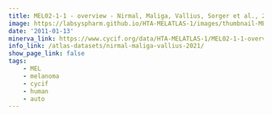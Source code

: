 ```yaml
---
title: MEL02-1-1 - overview - Nirmal, Maliga, Vallius, Sorger et al., 2021
image: https://labsyspharm.github.io/HTA-MELATLAS-1/images/thumbnail-MEL02-1-1-overview.jpg
date: '2011-01-13'
minerva_link: https://www.cycif.org/data/HTA-MELATLAS-1/MEL02-1-1-overview
info_link: /atlas-datasets/nirmal-maliga-vallius-2021/
show_page_link: false
tags:
    - MEL
    - melanoma
    - cycif
    - human
    - auto
---
```

